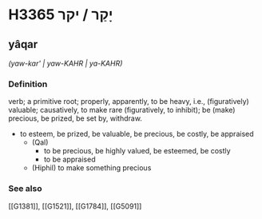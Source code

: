 # H3365 יָקַר / יקר

## yâqar

_(yaw-kar' | yaw-KAHR | ya-KAHR)_

### Definition

verb; a primitive root; properly, apparently, to be heavy, i.e., (figuratively) valuable; causatively, to make rare (figuratively, to inhibit); be (make) precious, be prized, be set by, withdraw.

- to esteem, be prized, be valuable, be precious, be costly, be appraised
    - (Qal)
        - to be precious, be highly valued, be esteemed, be costly
        - to be appraised
    - (Hiphil) to make something precious
### See also

[[G1381]], [[G1521]], [[G1784]], [[G5091]]

